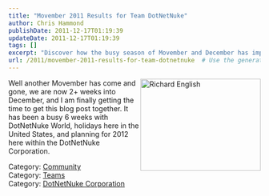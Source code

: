 ```yaml
---
title: "Movember 2011 Results for Team DotNetNuke"
author: Chris Hammond
publishDate: 2011-12-17T01:19:39
updateDate: 2011-12-17T01:19:39
tags: []
excerpt: "Discover how the busy season of Movember and December has impacted DotNetNuke Corporation in this insightful post reflecting on the past 6 weeks."
url: /2011/movember-2011-results-for-team-dotnetnuke  # Use the generated URL with year
---
```

<img style="display: inline; float: right" alt="Richard English" align="right" src="https://static.movember.com/uploads/posts/3/3800/3800754.jpg" width="240" height="184" /> Well another Movember has come and gone, we are now 2+ weeks into December, and I am finally getting the time to get this blog post together. It has been a busy 6 weeks with DotNetNuke World, holidays here in the United States, and planning for 2012 here within the DotNetNuke Corporation.  <div class="category">Category: <a href=https://www.dotnetnuke.com/Resources/Blogs/CatID/16.aspx>Community</a></div><div class="category">Category: <a href=https://www.dotnetnuke.com/Resources/Blogs/CatID/1.aspx>Teams</a></div><div class="category">Category: <a href=https://www.dotnetnuke.com/Resources/Blogs/CatID/15.aspx>DotNetNuke Corporation</a></div><img src="https://feeds.feedburner.com/~r/dnndaily/~4/ctRJ69lvrZ4" height="1" width="1"/>


